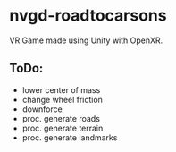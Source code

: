 # nvgd-roadtocarsons
VR Game made using Unity with OpenXR.

## ToDo:
- lower center of mass
- change wheel friction
- downforce
- proc. generate roads
- proc. generate terrain
- proc. generate landmarks
